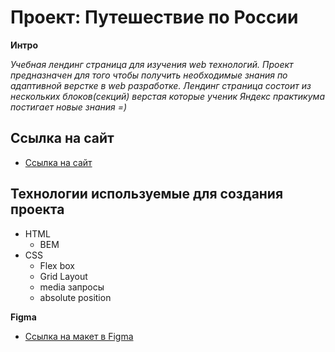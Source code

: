 # Проект: Путешествие по России

**Интро**

_Учебная лендинг страница для изучения web технологий. Проект предназначен для того чтобы получить необходимые знания по адаптивной верстке в web разработке. Лендинг страница состоит из нескольких блоков(секций) верстая которые ученик Яндекс практикума постигает новые знания =)_

## Ссылка на сайт
* [Ссылка на сайт](https://faust199.github.io/russian-travel/)

## Технологии используемые для создания проекта

* HTML
    * BEM
* CSS
    * Flex box
    * Grid Layout
    * media запросы
    * absolute position


**Figma**

* [Ссылка на макет в Figma](https://www.figma.com/file/5S2WSbEFL6awjVWJ0NWL8Q/Sprint-3_-Russia-_-desktop-mobile?node-id=28503%3A0)
